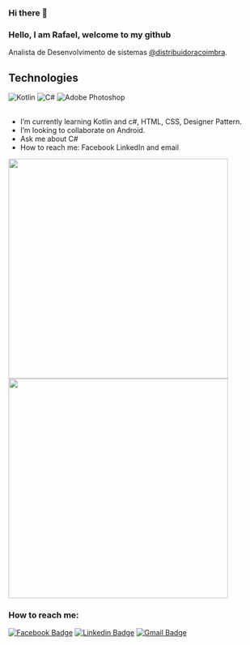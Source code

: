 ### Hi there 👋

### Hello, I am Rafael, welcome to my github
Analista de Desenvolvimento de sistemas [@distribuidoracoimbra](https://github.com/orgs/distribuidoracoimbra).

## Technologies

<div text-align="justify">
<img alt="Kotlin" src="https://img.shields.io/badge/kotlin-%230095D5.svg?&style=for-the-badge&logo=kotlin&logoColor=white"/>
<img alt="C#" src="https://img.shields.io/badge/c%23%20-%23239120.svg?&style=for-the-badge&logo=c-sharp&logoColor=white"/>
<img alt="Adobe Photoshop" src="https://img.shields.io/badge/adobe%20photoshop%20-%2331A8FF.svg?&style=for-the-badge&logo=adobe%20photoshop&logoColor=white"/>
</div>
<br>

- I’m currently learning Kotlin and c#, HTML, CSS, Designer Pattern.
- I’m looking to collaborate on Android.
- Ask me about C#
- How to reach me: Facebook LinkedIn and email

 <img width="434px" src="https://github-readme-stats.vercel.app/api/top-langs/?username=rafamadson&langs_count=8)](https://github.com/rafamadson/" />
<img width="434px" src="https://github-readme-stats.vercel.app/api?username=rafamadson&hide=contribs,prs" />

### How to reach me:
[![Facebook Badge](https://img.shields.io/badge/-@RafaMadson-6633cc?style=flat-square&labelColor=6633cc&logo=Facebook&logoColor=white&link=https://facebook.com/rafaelmadson16)](https://facebook.com/rafaelmadson16) 
[![Linkedin Badge](https://img.shields.io/badge/-Rafael%20Madson-6633cc?style=flat-square&logo=Linkedin&logoColor=white&link=https://www.linkedin.com/in/rafamadson/)](https://www.linkedin.com/in/rafamadson/) 
[![Gmail Badge](https://img.shields.io/badge/-rafaelmadson15@gmail.com-6633cc?style=flat-square&logo=Gmail&logoColor=white&link=mailto:rafaelmadson15@gmail.com)](mailto:rafaelmadson15@gmail.com)




